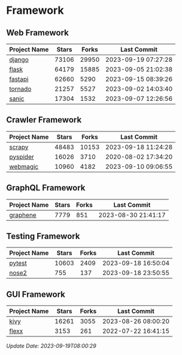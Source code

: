 # Framework

## Web Framework
| Project Name | Stars | Forks | Last Commit |
| ------------ | ----- | ----- | ----------- |
| [django](https://github.com/django/django) | 73106 | 29950 | 2023-09-19 07:27:28 |
| [flask](https://github.com/pallets/flask) | 64179 | 15885 | 2023-09-05 21:02:38 |
| [fastapi](https://github.com/tiangolo/fastapi) | 62660 | 5290 | 2023-09-15 08:39:26 |
| [tornado](https://github.com/tornadoweb/tornado) | 21257 | 5527 | 2023-09-02 14:03:40 |
| [sanic](https://github.com/sanic-org/sanic) | 17304 | 1532 | 2023-09-07 12:26:56 |

## Crawler Framework
| Project Name | Stars | Forks | Last Commit |
| ------------ | ----- | ----- | ----------- |
| [scrapy](https://github.com/scrapy/scrapy) | 48483 | 10153 | 2023-09-18 11:24:28 |
| [pyspider](https://github.com/binux/pyspider) | 16026 | 3710 | 2020-08-02 17:34:20 |
| [webmagic](https://github.com/code4craft/webmagic) | 10960 | 4182 | 2023-09-10 09:06:55 |

## GraphQL Framework
| Project Name | Stars | Forks | Last Commit |
| ------------ | ----- | ----- | ----------- |
| [graphene](https://github.com/graphql-python/graphene) | 7779 | 851 | 2023-08-30 21:41:17 |

## Testing Framework
| Project Name | Stars | Forks | Last Commit |
| ------------ | ----- | ----- | ----------- |
| [pytest](https://github.com/pytest-dev/pytest) | 10603 | 2409 | 2023-09-18 16:50:04 |
| [nose2](https://github.com/nose-devs/nose2) | 755 | 137 | 2023-09-18 23:50:55 |

## GUI Framework
| Project Name | Stars | Forks | Last Commit |
| ------------ | ----- | ----- | ----------- |
| [kivy](https://github.com/kivy/kivy) | 16261 | 3055 | 2023-08-26 08:00:20 |
| [flexx](https://github.com/flexxui/flexx) | 3153 | 261 | 2022-07-22 16:41:15 |

*Update Date: 2023-09-19T08:00:29*